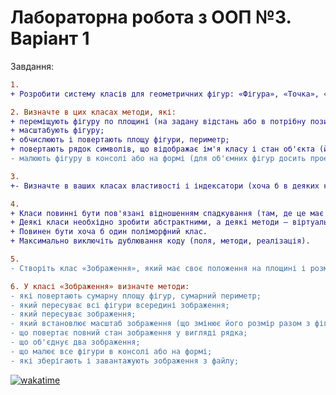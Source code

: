 # Лабораторна робота з ООП №3. Варіант 1
Завдання:

```diff
1.
+ Розробити систему класів для геометричних фігур: «Фігура», «Точка», «Коло» «Коло зафарбоване», «Еліпс», «Конус», «Усічений конус».

2. Визначте в цих класах методи, які:
+ переміщують фігуру по площині (на задану відстань або в потрібну позицію);
+ масштабують фігуру;
+ обчислюють і повертають площу фігури, периметр;
+ повертають рядок символів, що відображає ім'я класу і стан об'єкта (його основні характеристики);
- малюють фігуру в консолі або на формі (для об'ємних фігур досить проекції, наприклад, ізометричної або діметріческой);

3.
+- Визначте в ваших класах властивості і індексатори (хоча б в деяких класах).

4.
+ Класи повинні бути пов'язані відношенням спадкування (там, де це має сенс).
+ Деякі класи необхідно зробити абстрактними, а деякі методи – віртуальними.
+ Повинен бути хоча б один поліморфний клас.
+ Максимально виключіть дублювання коду (поля, методи, реалізація).

5.
- Створіть клас «Зображення», який має своє положення на площині і розмір, та володіє колекцією різних фігур. Елементами колекції можна буде зробити базовий поліморфний клас (таким чином, в одній колекції можна буде зберегти всі фігури зображення).

6. У класі «Зображення» визначте методи: 
- які повертають сумарну площу фігур, сумарний периметр; 
- який пересуває всі фігури всередині зображення; 
- який пересуває зображення; 
- який встановлює масштаб зображення (що змінює його розмір разом з фігурами зі збереженням пропорцій); 
- що повертає повний стан зображення у вигляді рядка; 
- що об'єднує два зображення;
- що малює все фігури в консолі або на формі; 
- які зберігають і завантажують зображення з файлу; 
```

[![wakatime](https://wakatime.com/badge/user/a995924e-72c2-4d7b-9983-240ede99d1e3/project/5e058a69-8c12-4f5b-bae2-037adde9493d.svg)](https://wakatime.com/badge/user/a995924e-72c2-4d7b-9983-240ede99d1e3/project/5e058a69-8c12-4f5b-bae2-037adde9493d)
